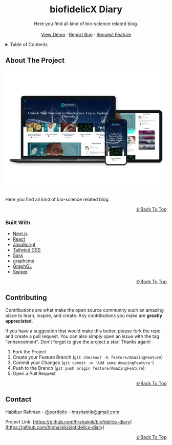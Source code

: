 <!-- PROJECT LOGO -->
<div align="center">
  <h1 align="center">biofidelicX Diary</h1>

  <p align="center">
    Here you find all kind of bio-science related blog.
    <br />
    <br />
    <a href="https://biofidelicx-diary.vercel.app/">View Demo</a>
    ·
    <a href="https://github.com/hrshainik/biofidelicx-diary/issues">Report Bug</a>
    ·
    <a href="https://github.com/hrshainik/biofidelicx-diary/issues">Request Feature</a>
  </p>
</div>

<!-- TABLE OF CONTENTS -->
<details>
  <summary>Table of Contents</summary>
  <ol>
    <li>
      <a href="#about-the-project">About The Project</a>
      <ul>
        <li><a href="#built-with">Built With</a></li>
      </ul>
    </li>
    <li><a href="#contributing">Contributing</a></li>
    <li><a href="#contact">Contact</a></li>
  </ol>
</details>

<!-- ABOUT THE PROJECT -->

## About The Project

[![Product Name Screen Shot][product-screenshot]](https://biofidelicx-diary.vercel.app/)

Here you find all kind of bio-science related blog.

<p align="right"><a href="#top">⇧Back To Top</a></p>

### Built With

- [Next.js](https://nextjs.org/)
- [React](https://reactjs.org/)
- [JavaScript](https://developer.mozilla.org/en-US/docs/Web/JavaScript)
- [Tailwind CSS](https://tailwindcss.com/)
- [Sass](https://sass-lang.com/)
- [graphcms](https://graphcms.com/)
- [GraphQL](https://graphql.org/)
- [Swiper](https://swiperjs.com/)

<p align="right"><a href="#top">⇧Back To Top</a></p>

<!-- CONTRIBUTING -->

## Contributing

Contributions are what make the open source community such an amazing place to learn, inspire, and create. Any contributions you make are **greatly appreciated**.

If you have a suggestion that would make this better, please fork the repo and create a pull request. You can also simply open an issue with the tag "enhancement".
Don't forget to give the project a star! Thanks again!

1. Fork the Project
2. Create your Feature Branch (`git checkout -b feature/AmazingFeature`)
3. Commit your Changes (`git commit -m 'Add some AmazingFeature'`)
4. Push to the Branch (`git push origin feature/AmazingFeature`)
5. Open a Pull Request

<p align="right"><a href="#top">⇧Back To Top</a></p>

<!-- CONTACT -->

## Contact

Habibur Rahman - [@portfoilo](https://hrshainik.me) - hrsshainik@gmail.com

Project Link: [https://github.com/hrshainik/biofidelicx-diary](https://github.com/hrshainik/biofidelicx-diary)

<p align="right"><a href="#top">⇧Back To Top</a></p>

[product-screenshot]: public/product.jpg
